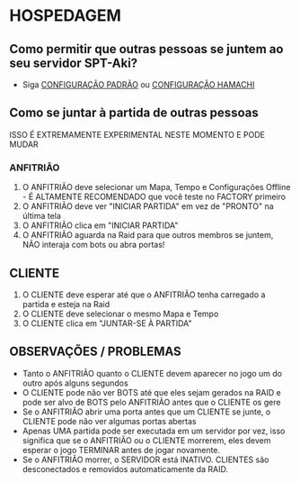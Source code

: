 ﻿# HOSPEDAGEM

## Como permitir que outras pessoas se juntem ao seu servidor SPT-Aki?
* Siga [CONFIGURAÇÃO PADRÃO](https://github.com/paulov-t/SIT.Core/wiki/Setup-Standard-English) ou [CONFIGURAÇÃO HAMACHI](https://github.com/paulov-t/SIT.Core/wiki/Setup-Hamachi-English)

## Como se juntar à partida de outras pessoas
ISSO É EXTREMAMENTE EXPERIMENTAL NESTE MOMENTO E PODE MUDAR

### ANFITRIÃO
1) O ANFITRIÃO deve selecionar um Mapa, Tempo e Configurações Offline - É ALTAMENTE RECOMENDADO que você teste no FACTORY primeiro
2) O ANFITRIÃO deve ver "INICIAR PARTIDA" em vez de "PRONTO" na última tela
3) O ANFITRIÃO clica em "INICIAR PARTIDA"
4) O ANFITRIÃO aguarda na Raid para que outros membros se juntem, NÃO interaja com bots ou abra portas!

## CLIENTE
1) O CLIENTE deve esperar até que o ANFITRIÃO tenha carregado a partida e esteja na Raid
2) O CLIENTE deve selecionar o mesmo Mapa e Tempo
3) O CLIENTE clica em "JUNTAR-SE À PARTIDA"

## OBSERVAÇÕES / PROBLEMAS
- Tanto o ANFITRIÃO quanto o CLIENTE devem aparecer no jogo um do outro após alguns segundos
- O CLIENTE pode não ver BOTS até que eles sejam gerados na RAID e pode ser alvo de BOTS pelo ANFITRIÃO antes que o CLIENTE os gere
- Se o ANFITRIÃO abrir uma porta antes que um CLIENTE se junte, o CLIENTE pode não ver algumas portas abertas
- Apenas UMA partida pode ser executada em um servidor por vez, isso significa que se o ANFITRIÃO ou o CLIENTE morrerem, eles devem esperar o jogo TERMINAR antes de jogar novamente.
- Se o ANFITRIÃO morrer, o SERVIDOR está INATIVO. CLIENTES são desconectados e removidos automaticamente da RAID.
